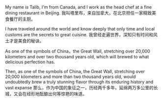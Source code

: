

My name is Talib, I'm from Canada, and I work as the head chef at a fine dining restaurant in Beijing.
我叫塔里布，来自加拿大，在北京担任一家精致美食餐厅的主厨。

I have traveled around the world and know deeply that only time and local customs are the secrets to great cuisine.
我曾经走遍世界，深知只有时间和风土才是美食的秘诀。

As one of the symbols of China，the Great Wall, stretching over 20,000 kilometers and over two thousand years old, which will brewed to what delicious perfection has.

Then, as one of the symbols of China, the Great Wall, stretching over 20,000 kilometers and more than two thousand years old, would undoubtedly brew a truly stunning flavor through its enduring history and vast expanse
那么，作为中国的象征之一，历经两千多年，延绵两万多公里的长城，又会在经形地酝酿出何等惊艳的味道。



